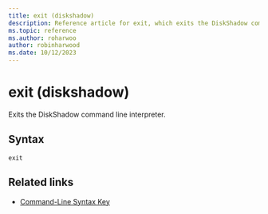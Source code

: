```yaml
---
title: exit (diskshadow)
description: Reference article for exit, which exits the DiskShadow command interpreter.
ms.topic: reference
ms.author: roharwoo
author: robinharwood
ms.date: 10/12/2023
---
```


# exit (diskshadow)

Exits the DiskShadow command line interpreter.

## Syntax

```
exit
```

## Related links

- [Command-Line Syntax Key](command-line-syntax-key.md)
